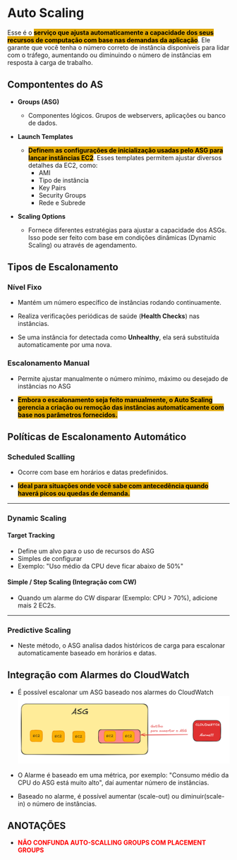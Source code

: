 # Auto Scaling
Esse é o <span style="background-color: #e0a800; color: black;font-weight:bold">serviço que ajusta automaticamente a capacidade dos seus recursos de computação com base nas demandas da aplicação</span>. Ele garante que você tenha o número correto de instância disponíveis para lidar com o tráfego, aumentando ou diminuindo o número de instâncias em resposta à carga de trabalho.

## Compontentes do AS

- **Groups (ASG)**
    - Componentes lógicos. Grupos de webservers, aplicações ou banco de dados.

- **Launch Templates**
    - <span style="background-color: #e0a800; color: black;font-weight:bold">Definem as configurações de inicialização usadas pelo ASG para lançar instâncias EC2</span>. Esses templates permitem ajustar diversos detalhes da EC2, como:
        - AMI
        - Tipo de instância
        - Key Pairs
        - Security Groups
        - Rede e Subrede

- **Scaling Options**
    - Fornece diferentes estratégias para ajustar a capacidade dos ASGs. Isso pode ser feito com base em condições dinâmicas (Dynamic Scaling) ou através de agendamento.

## Tipos de Escalonamento
### Nível Fixo
- Mantém um número específico de instâncias rodando continuamente.

- Realiza verificações periódicas de saúde (**Health Checks**) nas instâncias.

- Se uma instância for detectada como **Unhealthy**, ela será substituída automaticamente por uma nova.

### Escalonamento Manual
- Permite ajustar manualmente o número mínimo, máximo ou desejado de instâncias no ASG

- <span style="background-color: #e0a800; color: black;font-weight:bold">Embora o escalonamento seja feito manualmente, o Auto Scaling gerencia a criação ou remoção das instâncias automaticamente com base nos parâmetros fornecidos.</span>


## Políticas de Escalonamento Automático
### Scheduled Scalling
- Ocorre com base em horários e datas predefinidos.

- <span style="background-color: #e0a800; color: black;font-weight:bold">Ideal para situações onde você sabe com antecedência quando haverá picos ou quedas de demanda.</span>
___
###  Dynamic Scaling
#### Target Tracking
- Define um alvo para o uso de recursos do ASG
- Simples de configurar
- Exemplo: "Uso médio da CPU deve ficar abaixo de 50%"

#### Simple / Step Scaling (Integração com CW)
- Quando um alarme do CW disparar (Exemplo: CPU > 70%), adicione mais 2 EC2s.
___
### Predictive Scaling
- Neste método, o ASG analisa dados históricos de carga para escalonar automaticamente baseado em horários e datas.

## Integração com Alarmes do CloudWatch
- É possível escalonar um ASG baseado nos alarmes do CloudWatch
![ASG e CloudWatch](ASGeCloudWatch.png)

- O Alarme é baseado em uma métrica, por exemplo: "Consumo médio da CPU do ASG está muito alto", daí aumentar número de instâncias.

- Baseado no alarme, é possível aumentar (scale-out) ou diminuir(scale-in) o número de instâncias.

## ANOTAÇÕES
- <span style="color:red; font-weight: bold"> NÃO CONFUNDA AUTO-SCALLING GROUPS COM PLACEMENT GROUPS </span> 